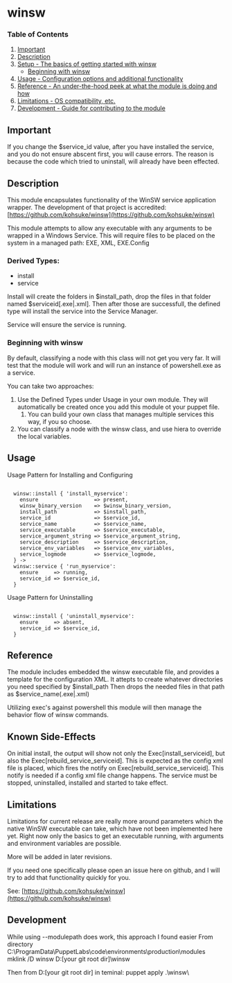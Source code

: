 # winsw

### Table of Contents

1. [Important](#important)
1. [Description](#description)
1. [Setup - The basics of getting started with winsw](#setup)
    * [Beginning with winsw](#beginning-with-winsw)
1. [Usage - Configuration options and additional functionality](#usage)
1. [Reference - An under-the-hood peek at what the module is doing and how](#reference)
1. [Limitations - OS compatibility, etc.](#limitations)
1. [Development - Guide for contributing to the module](#development)

## Important

If you change the $service_id value, after you have installed the service, and you do not ensure abscent first, you will cause errors.
The reason is because the code which tried to uninstall, will already have been effected.

## Description

This module encapsulates functionality of the WinSW service application wrapper.
The development of that project is accredited: [https://github.com/kohsuke/winsw](https://github.com/kohsuke/winsw)

This module attempts to allow any executable with any arguments to be wrapped in a Windows Service.
This will require files to be placed on the system in a managed path: EXE, XML, EXE.Config

### Derived Types:
* install 
* service

Install will create the folders in $install_path, drop the files in that folder named $serviceid[.exe|.xml].
Then after those are successfull, the defined type will install the service into the Service Manager.

Service will ensure the service is running.

### Beginning with winsw

By default, classifying a node with this class will not get you very far.
It will test that the module will work and will run an instance of powershell.exe as a service.

You can take two approaches:

1. Use the Defined Types under Usage in your own module. They will automatically be created once you add this module ot your puppet file.
   1. You can build your own class that manages multiple services this way, if you so choose.
1. You can classify a node with the winsw class, and use hiera to override the local variables.

## Usage

Usage Pattern for Installing and Configuring
<pre><code>
  winsw::install { 'install_myservice':
    ensure                  => present,
    winsw_binary_version    => $winsw_binary_version,
    install_path            => $install_path,
    service_id              => $service_id,
    service_name            => $service_name,
    service_executable      => $service_executable,
    service_argument_string => $service_argument_string,
    service_description     => $service_description,
    service_env_variables   => $service_env_variables,
    service_logmode         => $service_logmode,
  } ->
  winsw::service { 'run_myservice':
    ensure     => running,
    service_id => $service_id,
  }
</code></pre>

Usage Pattern for Uninstalling
<pre><code>
  winsw::install { 'uninstall_myservice':
    ensure     => absent,
    service_id => $service_id,
  }
</code></pre>

## Reference

The module includes embedded the winsw executable file, and provides a template for the configuration XML. 
It attepts to create whatever directories you need specified by $install_path
Then drops the needed files in that path as $service_name(.exe|.xml)

Utilizing exec's against powershell this module will then manage the behavior flow of winsw commands.

## Known Side-Effects

On initial install, the output will show not only the Exec[install_serviceid], but also the Exec[rebuild_service_serviceid].
This is expected as the config xml file is placed, which fires the notify on Exec[rebuild_service_serviceid].
This notify is needed if a config xml file change happens. The service must be stopped, uninstalled, installed and started to take effect.


## Limitations

Limitations for current release are really more around parameters which the native WinSW executable can take, which have not been implemented here yet.
Right now only the basics to get an executable running, with arguments and environment variables are possible.

More will be added in later revisions.

If you need one specifically please open an issue here on github, and I will try to add that functionality quickly for you.

See: [https://github.com/kohsuke/winsw](https://github.com/kohsuke/winsw)

## Development

While using --modulepath does work, this approach I found easier
From directory  C:\ProgramData\PuppetLabs\code\environments\production\modules
mklink /D winsw D:\[your git root dir]\winsw 

Then from D:\[your git root dir] in teminal:  puppet apply .\winsw\